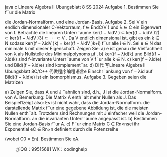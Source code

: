java c
Lineare Algebra II
Ubungsblatt 8
SS 2024
Aufgabe 1. Bestimmen Sie f¨ur die Matrix

die Jordan-Normalform. und eine Jordan-Basis.
Aufgabe 2. Sei V ein endlich dimensionaler C-Vektorraum, f ∈ EndC(V ) und λ ∈ C ein Eigenwert von f. Betrachte die linearen Unterr¨aume
ker(f − λidV ) ⊂ ker((f − λidV )2) ⊂ ker((f − λidV )3) ⊂ · · · ⊂ V .
Da V endlich dimensional ist, gibt es ein k ∈ N sodass
ker((f − λidV )k) = ker((f − λidV )k+i)
f¨ur alle i ∈ N. Sei e ∈ N das minimale k mit dieser Eigenschaft. Zeigen Sie:
a) e ist genau die Vielfachheit von λ als Nullstelle des Minimalpolynoms µf .
b) ker((f − λid)k) und Bild((f − λid)k) sind f-invariante Unterr¨aume von V f¨ur alle k ∈ N.
c) ker((f − λid)e) und Bild((f − λid)e) sind komplement¨ar.
d) Di代 写Lineare Algebra II Ubungsblatt 8C/C++
代做程序编程语言e Einschr¨ankung von f − λid auf Bild((f − λid)e) ist ein Isomorphismus.
Aufgabe 3. Gegeben seien die Matrizen

a) Zeigen Sie, dass A und J ¨ahnlich sind, d.h., J ist die Jordan-Normalform. von A.
Bemerkung: Die Matrix A enth¨alt mehr Nullen als J. Das Beispiel1zeigt also: Es ist nicht wahr, dass die Jordan-Normalform. die darstellende Matrix f¨ur eine gegebene Abbildung ist, die die meisten Nullen enth¨alt. Trotzdem sind Rechnungen mit J einfacher weil die Jordan-Normalform. an die invarianten Unterr¨aume angepasst ist.
b) Bestimmen Sie eine Jordan-Basis f¨ur A.
c) F¨ur eine Matrix C ∈ Rn×nsei ihr Exponential eC ∈ Rn×n definiert durch die Potenzreihe

(wobei C0 = En). Bestimmen Sie eA.







         
加QQ：99515681  WX：codinghelp
